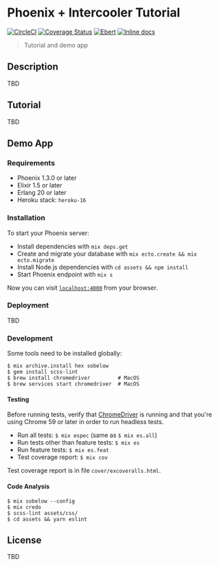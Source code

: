 # Phoenix + Intercooler Tutorial

[![CircleCI](https://circleci.com/gh/kimlindholm/phoenix_intercooler_tutorial/tree/master.svg?style=shield)](https://circleci.com/gh/kimlindholm/phoenix_intercooler_tutorial/tree/master)
[![Coverage Status](https://coveralls.io/repos/github/kimlindholm/phoenix_intercooler_tutorial/badge.svg?branch=master)](https://coveralls.io/github/kimlindholm/phoenix_intercooler_tutorial?branch=master)
[![Ebert](https://ebertapp.io/github/kimlindholm/phoenix_intercooler_tutorial.svg)](https://ebertapp.io/github/kimlindholm/phoenix_intercooler_tutorial)
[![Inline docs](http://inch-ci.org/github/kimlindholm/phoenix_intercooler_tutorial.svg?branch=circleci_inch)](http://inch-ci.org/github/kimlindholm/phoenix_intercooler_tutorial?branch=circleci_inch)

> Tutorial and demo app

## Description

TBD

## Tutorial

TBD


## Demo App

### Requirements

* Phoenix 1.3.0 or later
* Elixir 1.5 or later
* Erlang 20 or later
* Heroku stack: `heroku-16`

### Installation

To start your Phoenix server:

  * Install dependencies with `mix deps.get`
  * Create and migrate your database with `mix ecto.create && mix ecto.migrate`
  * Install Node.js dependencies with `cd assets && npm install`
  * Start Phoenix endpoint with `mix s`

Now you can visit [`localhost:4000`](http://localhost:4000) from your browser.

### Deployment

TBD

### Development

Some tools need to be installed globally:

    $ mix archive.install hex sobelow
    $ gem install scss-lint
    $ brew install chromedriver         # MacOS
    $ brew services start chromedriver  # MacOS

#### Testing

Before running tests, verify that [ChromeDriver](https://sites.google.com/a/chromium.org/chromedriver/) is running and that you're using Chrome 59 or later in order to run headless tests.

- Run all tests: `$ mix espec` (same as `$ mix es.all`)
- Run tests other than feature tests: `$ mix es`
- Run feature tests: `$ mix es.feat`
- Test coverage report: `$ mix cov`

Test coverage report is in file `cover/excoveralls.html`.

#### Code Analysis

    $ mix sobelow --config
    $ mix credo
    $ scss-lint assets/css/
    $ cd assets && yarn eslint

## License

TBD
